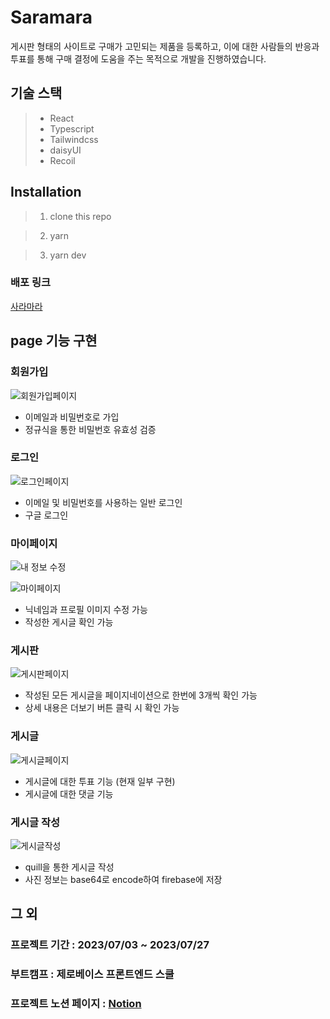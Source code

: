 # Saramara

게시판 형태의 사이트로 구매가 고민되는 제품을 등록하고, 이에 대한 사람들의 반응과 투표를 통해 구매 결정에 도움을 주는 목적으로 개발을 진행하였습니다.

## 기술 스택

> - React
> - Typescript
> - Tailwindcss
> - daisyUI
> - Recoil

## Installation

> 1. clone this repo

> 2. yarn

> 3. yarn dev

### 배포 링크

[사라마라](https://main--saramara.netlify.app/)

## page 기능 구현

### 회원가입

![회원가입페이지](https://github.com/khakisage/saramara/assets/91720916/27d0ed34-c0ca-47bf-a33c-1769e111ee2d)

- 이메일과 비밀번호로 가입
- 정규식을 통한 비밀번호 유효성 검증

### 로그인

![로그인페이지](https://github.com/khakisage/saramara/assets/91720916/b14afb53-1b13-4738-8f3c-f8f9878fa843)

- 이메일 및 비밀번호를 사용하는 일반 로그인
- 구글 로그인

### 마이페이지

![내 정보 수정](https://github.com/khakisage/saramara/assets/91720916/bb38f698-a6a8-4c81-9606-79fc615e3bc7)

![마이페이지](https://github.com/khakisage/saramara/assets/91720916/17dc56d0-a0d7-4e11-9a39-6569af308acb)

- 닉네임과 프로필 이미지 수정 가능
- 작성한 게시글 확인 가능

### 게시판

![게시판페이지](https://github.com/khakisage/saramara/assets/91720916/ca8e9e91-a511-4633-bcbe-90ba7f948490)

- 작성된 모든 게시글을 페이지네이션으로 한번에 3개씩 확인 가능
- 상세 내용은 더보기 버튼 클릭 시 확인 가능

### 게시글

![게시글페이지](https://github.com/khakisage/saramara/assets/91720916/afa575ca-ce26-42c6-9a7a-c94355c3ca02)

- 게시글에 대한 투표 기능 (현재 일부 구현)
- 게시글에 대한 댓글 기능

### 게시글 작성

![게시글작성](https://github.com/khakisage/saramara/assets/91720916/d9161645-d0e6-4dba-a863-19dfc9f003ea)

- quill을 통한 게시글 작성
- 사진 정보는 base64로 encode하여 firebase에 저장

## 그 외

### 프로젝트 기간 : 2023/07/03 ~ 2023/07/27

### 부트캠프 : 제로베이스 프론트엔드 스쿨

### 프로젝트 노션 페이지 : [Notion](https://volcano-hubcap-428.notion.site/43daaa0be2e141908274ee4735f4b311?pvs=4)
